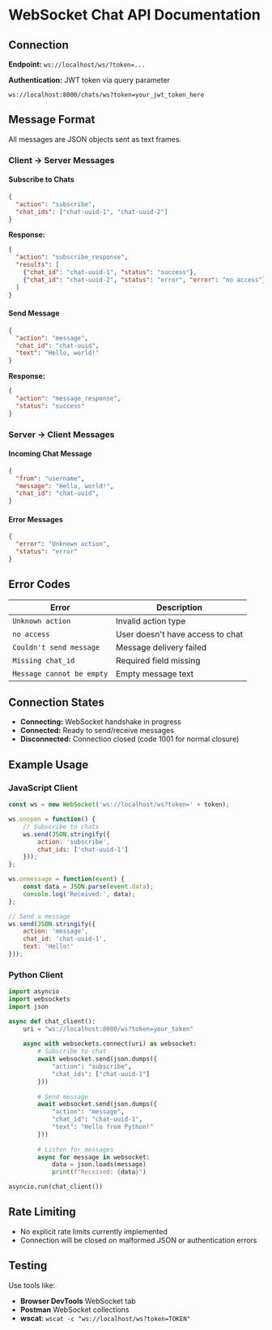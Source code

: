 # WebSocket Chat API Documentation

## Connection

**Endpoint:** `ws://localhost/ws/?token=...`

**Authentication:** JWT token via query parameter

```
ws://localhost:8000/chats/ws?token=your_jwt_token_here
```

## Message Format

All messages are JSON objects sent as text frames.

### Client → Server Messages

#### Subscribe to Chats
```json
{
  "action": "subscribe",
  "chat_ids": ["chat-uuid-1", "chat-uuid-2"]
}
```

**Response:**
```json
{
  "action": "subscribe_response",
  "results": [
    {"chat_id": "chat-uuid-1", "status": "success"},
    {"chat_id": "chat-uuid-2", "status": "error", "error": "no access"}
  ]
}
```

#### Send Message
```json
{
  "action": "message",
  "chat_id": "chat-uuid",
  "text": "Hello, world!"
}
```

**Response:**
```json
{
  "action": "message_response",
  "status": "success"
}
```

### Server → Client Messages

#### Incoming Chat Message
```json
{
  "from": "username",
  "message": "Hello, world!",
  "chat_id": "chat-uuid",
}
```

#### Error Messages
```json
{
  "error": "Unknown action",
  "status": "error"
}
```

## Error Codes

| Error | Description |
|-------|-------------|
| `Unknown action` | Invalid action type |
| `no access` | User doesn't have access to chat |
| `Couldn't send message` | Message delivery failed |
| `Missing chat_id` | Required field missing |
| `Message cannot be empty` | Empty message text |

## Connection States

- **Connecting:** WebSocket handshake in progress
- **Connected:** Ready to send/receive messages
- **Disconnected:** Connection closed (code 1001 for normal closure)

## Example Usage

### JavaScript Client
```javascript
const ws = new WebSocket('ws://localhost/ws?token=' + token);

ws.onopen = function() {
    // Subscribe to chats
    ws.send(JSON.stringify({
        action: 'subscribe',
        chat_ids: ['chat-uuid-1']
    }));
};

ws.onmessage = function(event) {
    const data = JSON.parse(event.data);
    console.log('Received:', data);
};

// Send a message
ws.send(JSON.stringify({
    action: 'message',
    chat_id: 'chat-uuid-1',
    text: 'Hello!'
}));
```

### Python Client
```python
import asyncio
import websockets
import json

async def chat_client():
    uri = "ws://localhost:8000/ws?token=your_token"
    
    async with websockets.connect(uri) as websocket:
        # Subscribe to chat
        await websocket.send(json.dumps({
            "action": "subscribe",
            "chat_ids": ["chat-uuid-1"]
        }))
        
        # Send message
        await websocket.send(json.dumps({
            "action": "message", 
            "chat_id": "chat-uuid-1",
            "text": "Hello from Python!"
        }))
        
        # Listen for messages
        async for message in websocket:
            data = json.loads(message)
            print(f"Received: {data}")

asyncio.run(chat_client())
```

## Rate Limiting

- No explicit rate limits currently implemented
- Connection will be closed on malformed JSON or authentication errors

## Testing

Use tools like:
- **Browser DevTools** WebSocket tab
- **Postman** WebSocket collections  
- **wscat**: `wscat -c "ws://localhost/ws?token=TOKEN"`